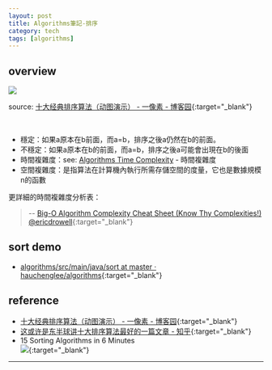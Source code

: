 ```yaml
---
layout: post
title: Algorithms筆記-排序
category: tech
tags: [algorithms]
---
```


## overview

![](http://www.hauchenglee.com/assets/images/tech/sort-complexity.png)

source: [十大经典排序算法（动图演示） - 一像素 - 博客园](https://www.cnblogs.com/onepixel/p/7674659.html){:target="_blank"}

<br>

- 穩定：如果a原本在b前面，而a=b，排序之後a仍然在b的前面。
- 不穩定：如果a原本在b的前面，而a=b，排序之後a可能會出現在b的後面
- 時間複雜度：see: [Algorithms Time Complexity](http://hauchenglee.com/tech/2019/11/13/algorithms-time-complexity.html) - 時間複雜度
- 空間複雜度：是指算法在計算機內執行所需存儲空間的度量，它也是數據規模n的函數

更詳細的時間複雜度分析表：
> -- [Big-O Algorithm Complexity Cheat Sheet (Know Thy Complexities!) @ericdrowell](https://www.bigocheatsheet.com/){:target="_blank"}

## sort demo

- [algorithms/src/main/java/sort at master · hauchenglee/algorithms](https://github.com/hauchenglee/algorithms/tree/master/src/main/java/sort){:target="_blank"}

## reference

- [十大经典排序算法（动图演示） - 一像素 - 博客园](https://www.cnblogs.com/onepixel/p/7674659.html){:target="_blank"}
- [这或许是东半球讲十大排序算法最好的一篇文章 - 知乎](https://zhuanlan.zhihu.com/p/68672733){:target="_blank"}
- 15 Sorting Algorithms in 6 Minutes<br>
  [![](http://img.youtube.com/vi/kPRA0W1kECg/0.jpg)](http://www.youtube.com/watch?v=kPRA0W1kECg "15 Sorting Algorithms in 6 Minutes"){:target="_blank"}

---